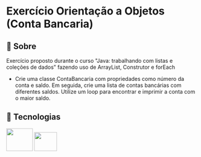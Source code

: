 <h1>Exercício Orientação a Objetos (Conta Bancaria)</h1>

<h2>📃 Sobre</h2>
<p>Exercício proposto durante o curso "Java: trabalhando com listas e coleções de dados" fazendo uso de ArrayList, Construtor e forEach</p>

  - Crie uma classe ContaBancaria com propriedades como número da conta e saldo. Em seguida, crie uma lista de contas bancárias com diferentes saldos. Utilize um loop para encontrar e imprimir a conta com o maior saldo.

## 🚀 Tecnologias

<div style="display: inline-block;">
  <img height="60" width="70" src="https://cdn.jsdelivr.net/gh/devicons/devicon/icons/java/java-original-wordmark.svg" />
  <img height="50" width="60" src="https://cdn.jsdelivr.net/gh/devicons/devicon/icons/intellij/intellij-original.svg" />
</div>
<br>
